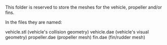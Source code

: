This folder is reserved to store the meshes for the vehicle, propeller and/or fins.

In the files they are named:

 vehicle.stl (vehicle's collision geometry)
 vehicle.dae (vehicle's visual geometry)
 propeller.dae (propeller mesh)
 fin.dae (fin/rudder mesh)
